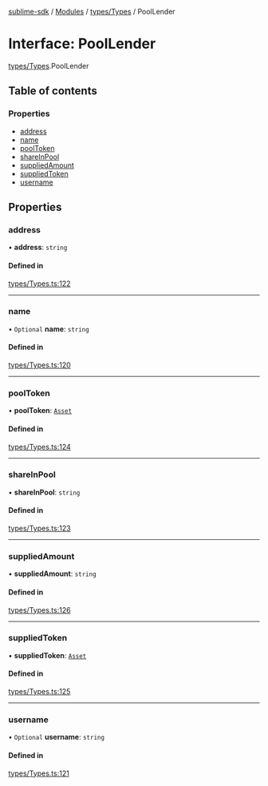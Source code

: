 [sublime-sdk](../README.md) / [Modules](../modules.md) / [types/Types](../modules/types_Types.md) / PoolLender

# Interface: PoolLender

[types/Types](../modules/types_Types.md).PoolLender

## Table of contents

### Properties

- [address](types_Types.PoolLender.md#address)
- [name](types_Types.PoolLender.md#name)
- [poolToken](types_Types.PoolLender.md#pooltoken)
- [shareInPool](types_Types.PoolLender.md#shareinpool)
- [suppliedAmount](types_Types.PoolLender.md#suppliedamount)
- [suppliedToken](types_Types.PoolLender.md#suppliedtoken)
- [username](types_Types.PoolLender.md#username)

## Properties

### address

• **address**: `string`

#### Defined in

[types/Types.ts:122](https://github.com/sublime-finance/sublime-sdk/blob/e9ce839/src/types/Types.ts#L122)

___

### name

• `Optional` **name**: `string`

#### Defined in

[types/Types.ts:120](https://github.com/sublime-finance/sublime-sdk/blob/e9ce839/src/types/Types.ts#L120)

___

### poolToken

• **poolToken**: [`Asset`](types_Types.Asset.md)

#### Defined in

[types/Types.ts:124](https://github.com/sublime-finance/sublime-sdk/blob/e9ce839/src/types/Types.ts#L124)

___

### shareInPool

• **shareInPool**: `string`

#### Defined in

[types/Types.ts:123](https://github.com/sublime-finance/sublime-sdk/blob/e9ce839/src/types/Types.ts#L123)

___

### suppliedAmount

• **suppliedAmount**: `string`

#### Defined in

[types/Types.ts:126](https://github.com/sublime-finance/sublime-sdk/blob/e9ce839/src/types/Types.ts#L126)

___

### suppliedToken

• **suppliedToken**: [`Asset`](types_Types.Asset.md)

#### Defined in

[types/Types.ts:125](https://github.com/sublime-finance/sublime-sdk/blob/e9ce839/src/types/Types.ts#L125)

___

### username

• `Optional` **username**: `string`

#### Defined in

[types/Types.ts:121](https://github.com/sublime-finance/sublime-sdk/blob/e9ce839/src/types/Types.ts#L121)
